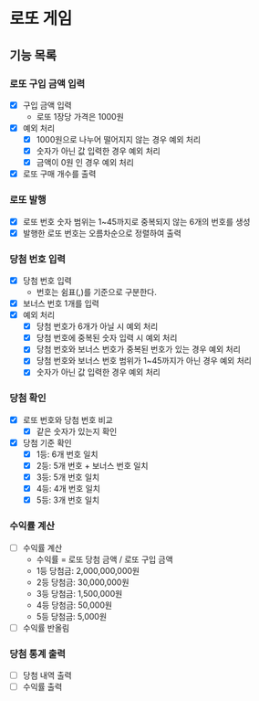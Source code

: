 # 로또 게임

## 기능 목록

### 로또 구입 금액 입력

- [x] 구입 금액 입력
    - 로또 1장당 가격은 1000원
- [x] 예외 처리
    - [x] 1000원으로 나누어 떨어지지 않는 경우 예외 처리
    - [x] 숫자가 아닌 값 입력한 경우 예외 처리
    - [x] 금액이 0원 인 경우 예외 처리
- [x] 로또 구매 개수를 출력

### 로또 발행

- [x] 로또 번호 숫자 범위는 1~45까지로 중복되지 않는 6개의 번호를 생성
- [x] 발행한 로또 번호는 오름차순으로 정렬하여 출력

### 당첨 번호 입력

- [x] 당첨 번호 입력
    - 번호는 쉼표(,)를 기준으로 구분한다.
- [x] 보너스 번호 1개를 입력 
- [x] 예외 처리
    - [x] 당첨 번호가 6개가 아닐 시 예외 처리 
    - [x] 당첨 번호에 중복된 숫자 입력 시 예외 처리
    - [x] 당첨 번호와 보너스 번호가 중복된 번호가 있는 경우 예외 처리
    - [x] 당첨 번호와 보너스 번호 범위가 1~45까지가 아닌 경우 예외 처리
    - [x] 숫자가 아닌 값 입력한 경우 예외 처리

### 당첨 확인

- [x] 로또 번호와 당첨 번호 비교
    - [x] 같은 숫자가 있는지 확인
- [x] 당첨 기준 확인
    - [x] 1등: 6개 번호 일치
    - [x] 2등: 5개 번호 + 보너스 번호 일치
    - [x] 3등: 5개 번호 일치
    - [x] 4등: 4개 번호 일치
    - [x] 5등: 3개 번호 일치

### 수익률 계산

- [ ] 수익률 계산
    - 수익률 = 로또 당첨 금액 / 로또 구입 금액
    - 1등 당첨금: 2,000,000,000원
    - 2등 당첨금: 30,000,000원
    - 3등 당첨금: 1,500,000원
    - 4등 당첨금: 50,000원
    - 5등 당첨금: 5,000원
- [ ] 수익률 반올림

### 당첨 통계 출력

- [ ] 당첨 내역 출력
- [ ] 수익률 출력
